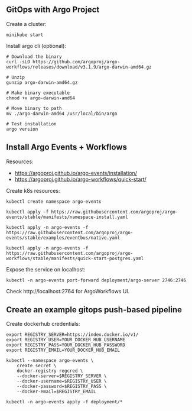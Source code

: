 ## GitOps with Argo Project

Create a cluster:
```
minikube start
```

Install argo cli (optional):
```
# Download the binary
curl -sLO https://github.com/argoproj/argo-workflows/releases/download/v3.1.9/argo-darwin-amd64.gz

# Unzip
gunzip argo-darwin-amd64.gz

# Make binary executable
chmod +x argo-darwin-amd64

# Move binary to path
mv ./argo-darwin-amd64 /usr/local/bin/argo

# Test installation
argo version
```

## Install Argo Events + Workflows

Resources:
- https://argoproj.github.io/argo-events/installation/
- https://argoproj.github.io/argo-workflows/quick-start/

Create k8s resources:
```
kubectl create namespace argo-events
```

```
kubectl apply -f https://raw.githubusercontent.com/argoproj/argo-events/stable/manifests/namespace-install.yaml
```

```
kubectl apply -n argo-events -f https://raw.githubusercontent.com/argoproj/argo-events/stable/examples/eventbus/native.yaml
```

```
kubectl apply -n argo-events -f https://raw.githubusercontent.com/argoproj/argo-workflows/stable/manifests/quick-start-postgres.yaml
```


Expose the service on localhost:
```
kubectl -n argo-events port-forward deployment/argo-server 2746:2746
```

Check http://localhost:2764 for ArgoWorkflows UI.

## Create an example gitops push-based pipeline

Create dockerhub credentials:

```
export REGISTRY_SERVER=https://index.docker.io/v1/
export REGISTRY_USER=YOUR_DOCKER_HUB_USERNAME
export REGISTRY_PASS=YOUR_DOCKER_HUB_PASSWORD
export REGISTRY_EMAIL=YOUR_DOCKER_HUB_EMAIL
```

```
kubectl --namespace argo-events \
    create secret \
    docker-registry regcred \
    --docker-server=$REGISTRY_SERVER \
    --docker-username=$REGISTRY_USER \
    --docker-password=$REGISTRY_PASS \
    --docker-email=$REGISTRY_EMAIL
```

```
kubectl -n argo-events apply -f deployment/*
```
